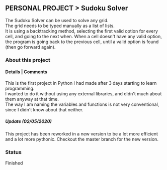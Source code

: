 ## PERSONAL PROJECT > Sudoku Solver 
The Sudoku Solver can be used to solve any grid.  
The grid needs to be typed manually as a list of lists.  
It is using a backtracking method, selecting the first valid option for every cell, and going to the next when. When a cell doesn't have any valid option, the program is going back to the previous cell, until a valid option is found (then go forward again).

### About this project
#### Details | Comments
This is the first project in Python I had made after 3 days starting to learn programming.  
I wanted to do it without using any external libraries, and didn't much about them anyway at that time.  
The way I am naming the variables and functions is not very conventional, since I didn't know about that neither.

##### Update (02/05/2020)
This project has been reworked in a new version to be a lot more efficient and a lot more pythonic. Checkout the master branch for the new version.

### Status
Finished 